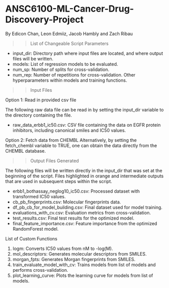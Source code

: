 # ANSC6100-ML-Cancer-Drug-Discovery-Project
By Edicon Chan, Leon Edmiiz, Jacob Hambly and Zach Ribau 

>>List of Changeable Script Parameters
- input_dir: Directory path where input files are located, and where output files will be written.
- models: List of regression models to be evaluated.
- num_sp: Number of splits for cross-validation.
- num_rep: Number of repetitions for cross-validation.
Other hyperparameters within models and training functions.

>>Input Files

Option 1: Read in provided csv file

The following raw data file can be read in by setting the input_dir variable to the directory containing the file. 
- raw_data_erbb1_ic50.csv: CSV file containing the data on EGFR protein inhibitors, including canonical smiles and IC50 values.

Option 2: Fetch data from CHEMBL
Alternatively, by setting the fetch_chembl variable to TRUE, one can obtain the data directly from the CHEMBL database.

>>Output Files Generated

The following files will be written directly in the input_dir that was set at the beginning of the script. Files highlighted in orange and intermediate outputs that are used in subsequent steps within the script.
- erbb1_bothassay_neglog10_ic50.csv: Processed dataset with transformed IC50 values.
- cb_pb_fingerprints.csv: Molecular fingerprints data.
- df_pb_cb_for_model_building.csv: Final dataset used for model training.
- evaluations_with_cv.csv: Evaluation metrics from cross-validation.
- test_results.csv: Final test results for the optimized model.
- final_feature_importance.csv: Feature importance from the optimized RandomForest model.

List of Custom Functions
1. logm: Converts IC50 values from nM to -log(M).
2. mol_descriptors: Generates molecular descriptors from SMILES.
3. morgan_fpts: Generates Morgan fingerprints from SMILES.
4. train_evaluate_model_with_cv: Trains models from list of models and performs cross-validation.
5. plot_learning_curve: Plots the learning curve for models from list of models.
